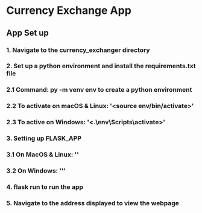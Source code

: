 # Currency Exchange App

## App Set up 

### 1. Navigate to the currency_exchanger directory
### 2. Set up a python environment and install the requirements.txt file
###		2.1 Command: py -m venv env to create a python environment
### 	2.2 To activate on macOS & Linux: '<source env/bin/activate>'
### 	2.3 To active on Windows: '<.\env\Scripts\activate>'
### 3. Setting up FLASK_APP
###		3.1 On MacOS & Linux: '<export FLASK_APP=run.py>'
### 	3.2 On Windows: '<set FLASK_APP=run.py>''
### 4. flask run to run the app
### 5. Navigate to the address displayed to view the webpage